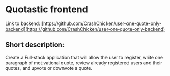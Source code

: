 # Quotastic frontend

Link to backend: [https://github.com/CrashChicken/user-one-quote-only-backend](https://github.com/CrashChicken/user-one-quote-only-backend)

## Short description:

Create a Full-stack application that will allow the user to
register, write one paragraph of motivational quote, review
already registered users and their quotes, and upvote or downvote
a quote.
